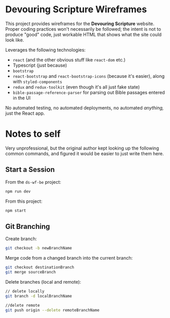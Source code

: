 # Devouring Scripture Wireframes

This project provides wireframes for the **Devouring Scripture** website. Proper coding practices won't necessarily be followed; the intent is not to produce "good" code, just workable HTML that shows what the site could look like.

Leverages the following technologies:

- `react` (and the other obvious stuff like `react-dom` etc.)
- Typescript (just because)
- `bootstrap`
- `react-bootstrap` and `react-bootstrap-icons` (because it's easier), along with `styled-components`
- `redux` and `redux-toolkit` (even though it's all just fake state)
- `bible-passage-reference-parser` for parsing out Bible passages entered in the UI

No automated testing, no automated deployments, no automated _anything,_ just the React app.

# Notes to self

Very unprofessional, but the original author kept looking up the following common commands, and figured it would be easier to just write them here.

## Start a Session

From the `ds-wf-be` project:

```bash
npm run dev
```

From this project:

```bash
npm start
```

## Git Branching

Create branch:

```bash
git checkout -b newBranchName
```

Merge code from a changed branch into the current branch:

```bash
git checkout destinationBranch
git merge sourceBranch
```

Delete branches (local and remote):

```bash
// delete locally
git branch -d localBranchName

//delete remote
git push origin --delete remoteBranchName
```
